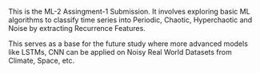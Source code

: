 This is the ML-2 Assingment-1 Submission.
It involves exploring basic ML algorithms to classify time series into Periodic, Chaotic, Hyperchaotic and Noise by extracting Recurrence Features.

This serves as a base for the future study where more advanced models like LSTMs, CNN can be applied on Noisy Real World Datasets from Climate, Space, etc.
